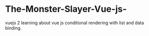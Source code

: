 # The-Monster-Slayer-Vue-js-
vuejs 2 
learning about vue js conditional rendering with list and data binding.
